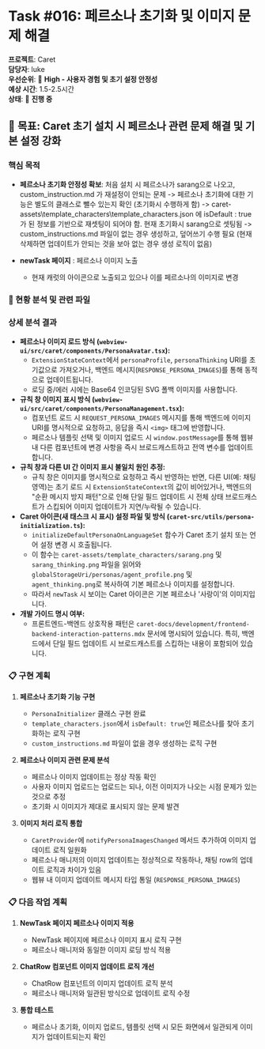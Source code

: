 # Task #016: 페르소나 초기화 및 이미지 문제 해결

**프로젝트**: Caret  
**담당자**: luke  
**우선순위**: 🚨 **High - 사용자 경험 및 초기 설정 안정성**  
**예상 시간**: 1.5-2.5시간  
**상태**: 🔄 **진행 중**  

## 🎯 **목표: Caret 초기 설치 시 페르소나 관련 문제 해결 및 기본 설정 강화**

### **핵심 목적**
- **페르소나 초기화 안정성 확보**: 처음 설치 시 페르소나가 sarang으로 나오고, custom_instruction.md 가 재설정이 안되는 문제
  -> 페르소나 초기화에 대한 기능은 별도의 클래스로 뺄수 있는지 확인 (초기화시 수행하게 함)
  -> caret-assets\template_characters\template_characters.json 에 isDefault : true가 된 정보를 기반으로 재셋팅이 되어야 함. 현재 초기화시 sarang으로 셋팅됨
  -> custom_instructions.md 파일이 없는 경우 생성하고, 덮어쓰기 수행 필요 (현재 삭제하면 업데이트가 안되는 것을 보아 없는 경우 생성 로직이 없음)
  
- **newTask 페이지** : 페르소나 이미지 노출
  - 현재 캐럿의 아이콘으로 노출되고 있으나 이를 페르소나의 이미지로 변경

  
### **🎯 현황 분석 및 관련 파일**

### **상세 분석 결과**
- **페르소나 이미지 로드 방식 (`webview-ui/src/caret/components/PersonaAvatar.tsx`):**
  - `ExtensionStateContext`에서 `personaProfile`, `personaThinking` URI를 초기값으로 가져오거나, 백엔드 메시지(`RESPONSE_PERSONA_IMAGES`)를 통해 동적으로 업데이트됩니다.
  - 로딩 중/에러 시에는 Base64 인코딩된 SVG 폴백 이미지를 사용합니다.
- **규칙 창 이미지 표시 방식 (`webview-ui/src/caret/components/PersonaManagement.tsx`):**
  - 컴포넌트 로드 시 `REQUEST_PERSONA_IMAGES` 메시지를 통해 백엔드에 이미지 URI를 명시적으로 요청하고, 응답을 즉시 `<img>` 태그에 반영합니다.
  - 페르소나 템플릿 선택 및 이미지 업로드 시 `window.postMessage`를 통해 웹뷰 내 다른 컴포넌트에 변경 사항을 즉시 브로드캐스트하고 전역 변수를 업데이트합니다.
- **규칙 창과 다른 UI 간 이미지 표시 불일치 원인 추정:**
  - 규칙 창은 이미지를 명시적으로 요청하고 즉시 반영하는 반면, 다른 UI(예: 채팅 영역)는 초기 로드 시 `ExtensionStateContext`의 값이 비어있거나, 백엔드의 "순환 메시지 방지 패턴"으로 인해 단일 필드 업데이트 시 전체 상태 브로드캐스트가 스킵되어 이미지 업데이트가 지연/누락될 수 있습니다.
- **Caret 아이콘(새 태스크 시 표시) 설정 파일 및 방식 (`caret-src/utils/persona-initialization.ts`):**
  - `initializeDefaultPersonaOnLanguageSet` 함수가 Caret 초기 설치 또는 언어 설정 변경 시 호출됩니다.
  - 이 함수는 `caret-assets/template_characters/sarang.png` 및 `sarang_thinking.png` 파일을 읽어와 `globalStorageUri/personas/agent_profile.png` 및 `agent_thinking.png`로 복사하여 기본 페르소나 이미지를 설정합니다.
  - 따라서 `newTask` 시 보이는 Caret 아이콘은 기본 페르소나 '사랑이'의 이미지입니다.
- **개발 가이드 명시 여부:**
  - 프론트엔드-백엔드 상호작용 패턴은 `caret-docs/development/frontend-backend-interaction-patterns.mdx` 문서에 명시되어 있습니다. 특히, 백엔드에서 단일 필드 업데이트 시 브로드캐스트를 스킵하는 내용이 포함되어 있습니다.

### **📋 구현 계획**

1. **페르소나 초기화 기능 구현**
   - `PersonaInitializer` 클래스 구현 완료
   - `template_characters.json`에서 `isDefault: true`인 페르소나를 찾아 초기화하는 로직 구현
   - `custom_instructions.md` 파일이 없을 경우 생성하는 로직 구현

2. **페르소나 이미지 관련 문제 분석**
   - 페르소나 이미지 업데이트는 정상 작동 확인
   - 사용자 이미지 업로드는 업로드는 되나, 이전 이미지가 나오는 시점 문제가 있는 것으로 추정
   - 초기화 시 이미지가 제대로 표시되지 않는 문제 발견

3. **이미지 처리 로직 통합**
   - `CaretProvider`에 `notifyPersonaImagesChanged` 메서드 추가하여 이미지 업데이트 로직 일원화
   - 페르소나 매니저의 이미지 업데이트는 정상적으로 작동하나, 채팅 row의 업데이트 로직과 차이가 있음
   - 웹뷰 내 이미지 업데이트 메시지 타입 통일 (`RESPONSE_PERSONA_IMAGES`)

### **📋 다음 작업 계획**

1. **NewTask 페이지 페르소나 이미지 적용**
   - NewTask 페이지에 페르소나 이미지 표시 로직 구현
   - 페르소나 매니저와 동일한 이미지 로딩 방식 적용

2. **ChatRow 컴포넌트 이미지 업데이트 로직 개선**
   - ChatRow 컴포넌트의 이미지 업데이트 로직 분석
   - 페르소나 매니저와 일관된 방식으로 업데이트 로직 수정

3. **통합 테스트**
   - 페르소나 초기화, 이미지 업로드, 템플릿 선택 시 모든 화면에서 일관되게 이미지가 업데이트되는지 확인
